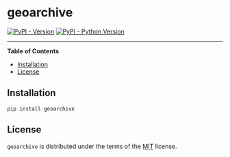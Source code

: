 # geoarchive

[![PyPI - Version](https://img.shields.io/pypi/v/geoarchive.svg)](https://pypi.org/project/geoarchive)
[![PyPI - Python Version](https://img.shields.io/pypi/pyversions/geoarchive.svg)](https://pypi.org/project/geoarchive)

-----

**Table of Contents**

- [Installation](#installation)
- [License](#license)

## Installation

```console
pip install geoarchive
```

## License

`geoarchive` is distributed under the terms of the [MIT](https://spdx.org/licenses/MIT.html) license.
